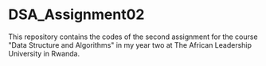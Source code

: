 # DSA_Assignment02
This repository contains the codes of the second assignment for the course "Data Structure and Algorithms" in my year two at The African Leadership University in Rwanda.
